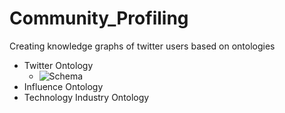 # Community_Profiling
Creating knowledge graphs of twitter users based on ontologies

* Twitter Ontology
  * ![Schema](https://docs.google.com/presentation/d/19t0EAA5qDHsO2n4W6KBZ69-OQjzA6qwl9L9eyHrpOa0/edit?usp=sharing)
* Influence Ontology
* Technology Industry Ontology
